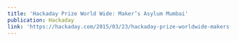 ```yaml
---
title: 'Hackaday Prize World Wide: Maker’s Asylum Mumbai'
publication: Hackaday
link: 'https://hackaday.com/2015/03/23/hackaday-prize-worldwide-makers-asylum/'
---
```


